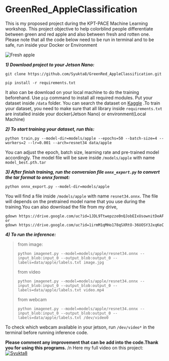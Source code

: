 # GreenRed_AppleClassification
This is my proposed project during the KPT-PACE Machine Learning workshop. This project objective to help colorblind people differentiate between green and red apple and also between fresh and rotten one. Please note that all the code below need to be run in terminal and to be safe, run inside your Docker or Environment

![Fresh apple](https://www.kindpng.com/picc/m/153-1533376_red-apple-and-green-apple-png-download-red.png)

***1) Download project to your Jetson Nano:***
```
git clone https://github.com/Syukta8/GreenRed_AppleClassification.git
```
```
pip install -r requirements.txt
```

It also can be download on your local machine to do the training beforehand. Use `pip` command to install all required modules.
Put your dataset inside `/data` folder. You can search the dataset on [Kaggle](https://www.kaggle.com/datasets?search=apple+fruit)
.To train your dataset, you need to make sure that all library inside `requirements.txt` are installed inside your docker(Jetson Nano) or environment(Local Machine)

***2) To start training your dataset, run this:***
```
python train.py --model-dir=models/apple --epochs=50 --batch-size=4 --workers=2 --lr=0.001 --arch=resnet34 data/apple
```
You can adjust the epoch, batch size, learning rate and pre-trained model accordingly. The model file will be save inside `/models/apple` with name `model_best.pth.tar`

***3) After finish training, run the conversion file `onnx_export.py` to convert the tar format to onnx format:***
```
python onnx_export.py --model-dir=models/apple
```
You will find a file inside `/models/apple` with name `resnet34.onnx`. The file will depends on the pretrained model name that you use during the training.You can also download the file from my drive,
```
gdown https://drive.google.com/uc?id=1JDL9Ttwepzze0nQJobEIxUsownitDeAF
or
gdown https://drive.google.com/uc?id=1irmM1qMHo178qSXRtO-36UOSY3JxqKeC
```

***4) To run the inference:***
>from image:
>```
>python imagenet.py --model=models/apple/resnet34.onnx --input_blob:input_0 --output_blob:output_0 --labels=data/apple/labels.txt image.jpg
>```
>from video
>```
>python imagenet.py --model=models/apple/resnet34.onnx --input_blob:input_0 --output_blob:output_0 --labels=data/apple/labels.txt video.mp4
>```
>from webcam
>```
>python imagenet.py --model=models/apple/resnet34.onnx --input_blob:input_0 --output_blob:output_0 --labels=data/apple/labels.txt /dev/video0
>```
To check which webcam available in your jetson, run `/dev/video*` in the terminal before running inference code.

**Please comment any improvement that can be add into the code.Thank you for using this programs.** /n
Here my full video on this project: 
[![Syukta8](https://img.youtube.com/vi/sNbLS7WBIto/0.jpg)](https://youtu.be/sNbLS7WBIto)
